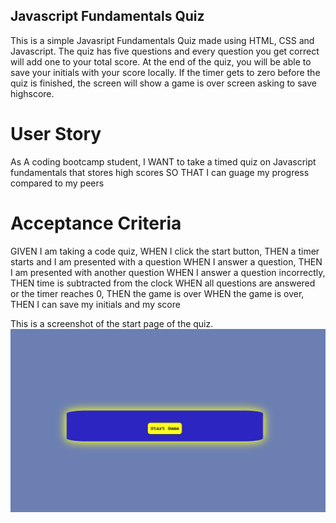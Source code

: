 ## Javascript Fundamentals Quiz

This is a simple Javasript Fundamentals Quiz made using HTML, CSS and Javascript. The quiz has five questions and every question you get correct will add one to your total score. At the end of the quiz, you will be able to save your initials with your score locally. If the timer gets to zero before the quiz is finished, the screen will show a game is over screen asking to save highscore. 

# User Story
As A coding bootcamp student,
I WANT to take a timed quiz on Javascript fundamentals that stores high scores
SO THAT I can guage my progress compared to my peers

# Acceptance Criteria
GIVEN I am taking a code quiz,
WHEN I click the start button, 
THEN a timer starts and I am presented with a question
WHEN I answer a question,
THEN I am presented with another question
WHEN I answer a question incorrectly,
THEN time is subtracted from the clock
WHEN all questions are answered or the timer reaches 0,
THEN the game is over
WHEN the game is over,
THEN I can save my initials and my score


This is a screenshot of the start page of the quiz.
![screenshot of quiz](Assets/javascript-quiz.png)
